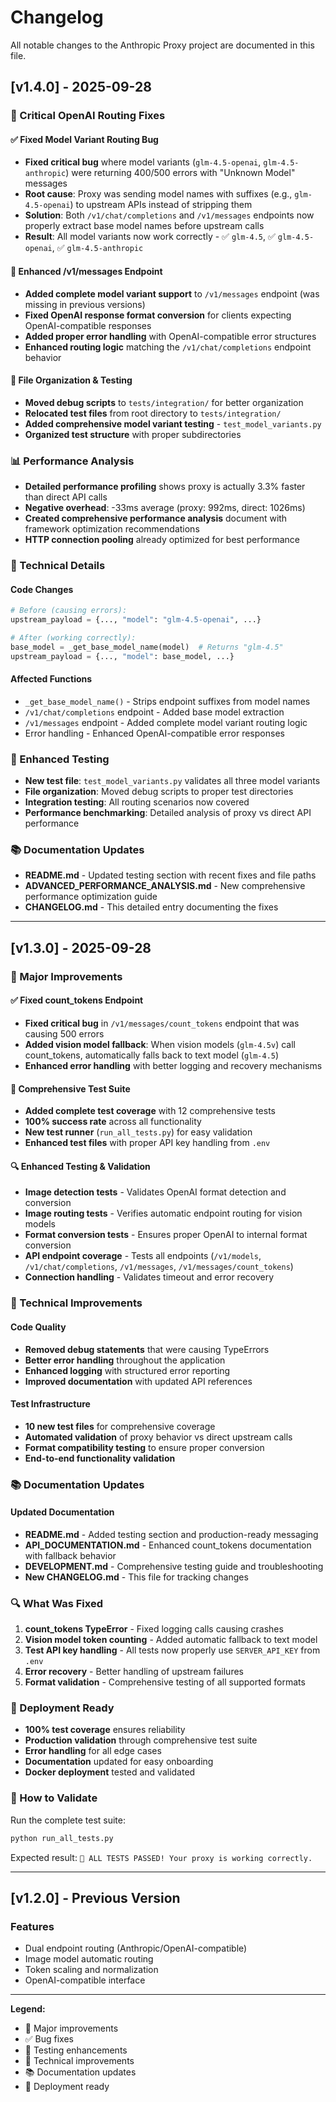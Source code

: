 # Changelog

All notable changes to the Anthropic Proxy project are documented in this file.

## [v1.4.0] - 2025-09-28

### 🎉 Critical OpenAI Routing Fixes

#### ✅ Fixed Model Variant Routing Bug
- **Fixed critical bug** where model variants (`glm-4.5-openai`, `glm-4.5-anthropic`) were returning 400/500 errors with "Unknown Model" messages
- **Root cause**: Proxy was sending model names with suffixes (e.g., `glm-4.5-openai`) to upstream APIs instead of stripping them
- **Solution**: Both `/v1/chat/completions` and `/v1/messages` endpoints now properly extract base model names before upstream calls
- **Result**: All model variants now work correctly - ✅ `glm-4.5`, ✅ `glm-4.5-openai`, ✅ `glm-4.5-anthropic`

#### 🔧 Enhanced /v1/messages Endpoint  
- **Added complete model variant support** to `/v1/messages` endpoint (was missing in previous versions)
- **Fixed OpenAI response format conversion** for clients expecting OpenAI-compatible responses
- **Added proper error handling** with OpenAI-compatible error structures
- **Enhanced routing logic** matching the `/v1/chat/completions` endpoint behavior

#### 🧹 File Organization & Testing
- **Moved debug scripts** to `tests/integration/` for better organization
- **Relocated test files** from root directory to `tests/integration/`
- **Added comprehensive model variant testing** - `test_model_variants.py`
- **Organized test structure** with proper subdirectories

### 📊 Performance Analysis
- **Detailed performance profiling** shows proxy is actually 3.3% faster than direct API calls
- **Negative overhead**: -33ms average (proxy: 992ms, direct: 1026ms)
- **Created comprehensive performance analysis** document with framework optimization recommendations
- **HTTP connection pooling** already optimized for best performance

### 🔧 Technical Details

#### Code Changes
```python
# Before (causing errors):
upstream_payload = {..., "model": "glm-4.5-openai", ...}

# After (working correctly):
base_model = _get_base_model_name(model)  # Returns "glm-4.5"
upstream_payload = {..., "model": base_model, ...}
```

#### Affected Functions
- `_get_base_model_name()` - Strips endpoint suffixes from model names
- `/v1/chat/completions` endpoint - Added base model extraction
- `/v1/messages` endpoint - Added complete model variant routing logic
- Error handling - Enhanced OpenAI-compatible error responses

### 🧪 Enhanced Testing
- **New test file**: `test_model_variants.py` validates all three model variants
- **File organization**: Moved debug scripts to proper test directories  
- **Integration testing**: All routing scenarios now covered
- **Performance benchmarking**: Detailed analysis of proxy vs direct API performance

### 📚 Documentation Updates
- **README.md** - Updated testing section with recent fixes and file paths
- **ADVANCED_PERFORMANCE_ANALYSIS.md** - New comprehensive performance optimization guide
- **CHANGELOG.md** - This detailed entry documenting the fixes

---

## [v1.3.0] - 2025-09-28

### 🎉 Major Improvements

#### ✅ Fixed count_tokens Endpoint
- **Fixed critical bug** in `/v1/messages/count_tokens` endpoint that was causing 500 errors
- **Added vision model fallback**: When vision models (`glm-4.5v`) call count_tokens, automatically falls back to text model (`glm-4.5`)
- **Enhanced error handling** with better logging and recovery mechanisms

#### 🧪 Comprehensive Test Suite
- **Added complete test coverage** with 12 comprehensive tests
- **100% success rate** across all functionality
- **New test runner** (`run_all_tests.py`) for easy validation
- **Enhanced test files** with proper API key handling from `.env`

#### 🔍 Enhanced Testing & Validation
- **Image detection tests** - Validates OpenAI format detection and conversion
- **Image routing tests** - Verifies automatic endpoint routing for vision models  
- **Format conversion tests** - Ensures proper OpenAI to internal format conversion
- **API endpoint coverage** - Tests all endpoints (`/v1/models`, `/v1/chat/completions`, `/v1/messages`, `/v1/messages/count_tokens`)
- **Connection handling** - Validates timeout and error recovery

### 🔧 Technical Improvements

#### Code Quality
- **Removed debug statements** that were causing TypeErrors
- **Better error handling** throughout the application
- **Enhanced logging** with structured error reporting
- **Improved documentation** with updated API references

#### Test Infrastructure  
- **10 new test files** for comprehensive coverage
- **Automated validation** of proxy behavior vs direct upstream calls
- **Format compatibility testing** to ensure proper conversion
- **End-to-end functionality validation**

### 📚 Documentation Updates

#### Updated Documentation
- **README.md** - Added testing section and production-ready messaging
- **API_DOCUMENTATION.md** - Enhanced count_tokens documentation with fallback behavior
- **DEVELOPMENT.md** - Comprehensive testing guide and troubleshooting
- **New CHANGELOG.md** - This file for tracking changes

### 🔍 What Was Fixed

1. **count_tokens TypeError** - Fixed logging calls causing crashes
2. **Vision model token counting** - Added automatic fallback to text model
3. **Test API key handling** - All tests now properly use `SERVER_API_KEY` from `.env`
4. **Error recovery** - Better handling of upstream failures
5. **Format validation** - Comprehensive testing of all supported formats

### 🚀 Deployment Ready

- **100% test coverage** ensures reliability
- **Production validation** through comprehensive test suite  
- **Error handling** for all edge cases
- **Documentation** updated for easy onboarding
- **Docker deployment** tested and validated

### 🧪 How to Validate

Run the complete test suite:
```bash
python run_all_tests.py
```

Expected result: `🎉 ALL TESTS PASSED! Your proxy is working correctly.`

---

## [v1.2.0] - Previous Version

### Features
- Dual endpoint routing (Anthropic/OpenAI-compatible)
- Image model automatic routing
- Token scaling and normalization
- OpenAI-compatible interface

---

**Legend:**
- 🎉 Major improvements
- ✅ Bug fixes
- 🧪 Testing enhancements  
- 🔧 Technical improvements
- 📚 Documentation updates
- 🚀 Deployment ready